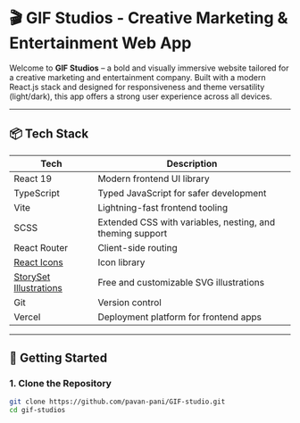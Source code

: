 # 🎬 GIF Studios - Creative Marketing & Entertainment Web App

Welcome to **GIF Studios** – a bold and visually immersive website tailored for a creative marketing and entertainment company. Built with a modern React.js stack and designed for responsiveness and theme versatility (light/dark), this app offers a strong user experience across all devices.

---

## 📦 Tech Stack

| Tech                 | Description                                  |
|----------------------|----------------------------------------------|
| React 19       | Modern frontend UI library          |
| TypeScript | Typed JavaScript for safer development |
| Vite         | Lightning-fast frontend tooling     |
| SCSS     | Extended CSS with variables, nesting, and theming support |
| React Router | Client-side routing                 |
| [React Icons](https://react-icons.github.io/react-icons/) | Icon library                        |
| [StorySet Illustrations](https://storyset.com/) | Free and customizable SVG illustrations |
| Git         | Version control                     |
| Vercel     | Deployment platform for frontend apps |

---

## 🚀 Getting Started

### 1. Clone the Repository

```bash
git clone https://github.com/pavan-pani/GIF-studio.git
cd gif-studios
